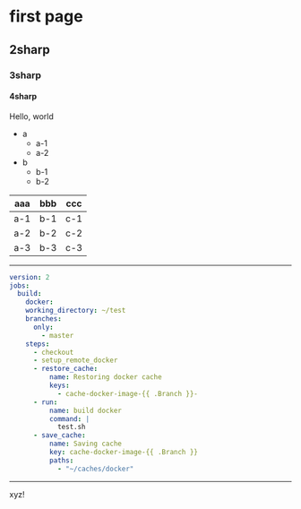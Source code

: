 # first page
## 2sharp
### 3sharp
#### 4sharp

Hello, world

- a
  - a-1
  - a-2
- b
  - b-1
  - b-2

| aaa | bbb | ccc |
|-----|-----|-----|
| a-1 | b-1 | c-1 |
| a-2 | b-2 | c-2 |
| a-3 | b-3 | c-3 |

---

  ```yml
  version: 2
  jobs:
    build:
      docker:
      working_directory: ~/test
      branches:
        only:
          - master
      steps:
        - checkout
        - setup_remote_docker
        - restore_cache:
            name: Restoring docker cache
            keys:
              - cache-docker-image-{{ .Branch }}-
        - run:
            name: build docker
            command: |
              test.sh
        - save_cache:
            name: Saving cache
            key: cache-docker-image-{{ .Branch }}
            paths:
              - "~/caches/docker"
  ```

---

xyz!

